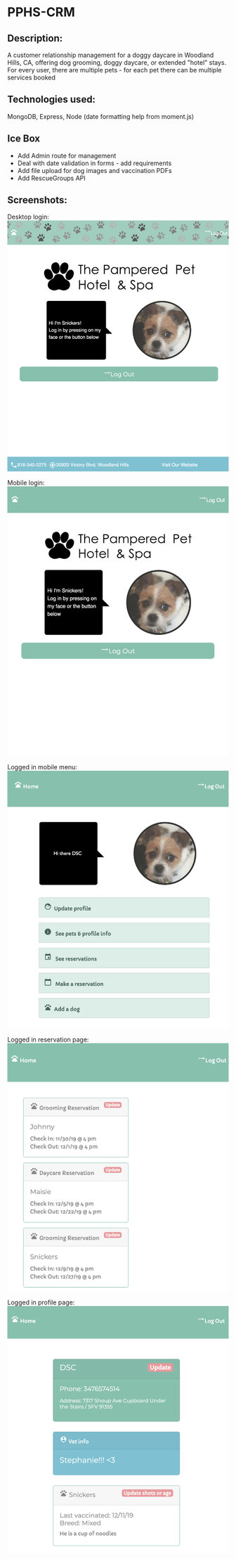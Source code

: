 # PPHS-CRM
## Description:
A customer relationship management for a doggy daycare in Woodland Hills, CA, offering dog grooming, doggy daycare, or extended "hotel" stays. For every user, there are multiple pets - for each pet there can be multiple services booked

## Technologies used:
MongoDB, Express, Node (date formatting help from moment.js)

## Ice Box
* Add Admin route for management
* Deal with date validation in forms - add requirements
* Add file upload for dog images and vaccination PDFs
* Add RescueGroups API

## Screenshots: 

Desktop login:
![Desktop login](https://github.com/doriorio/PPHS-CRM/blob/master/README%20Images/Screen%20Shot%202019-12-05%20at%209.01.01%20AM.png?raw=true)


Mobile login:
![Mobile login](https://github.com/doriorio/PPHS-CRM/blob/master/README%20Images/Screen%20Shot%202019-12-05%20at%209.01.09%20AM.png?raw=true)

Logged in mobile menu:
![Mobile menu](https://github.com/doriorio/PPHS-CRM/blob/master/README%20Images/Screen%20Shot%202019-12-05%20at%202.51.51%20PM.png?raw=true)

Logged in reservation page:
![Mobile resos](https://github.com/doriorio/PPHS-CRM/blob/master/README%20Images/Screen%20Shot%202019-12-05%20at%202.52.00%20PM.png?raw=true)

Logged in profile page:
![Profile data](https://github.com/doriorio/PPHS-CRM/blob/master/README%20Images/Screen%20Shot%202019-12-05%20at%203.00.11%20PM.png?raw=true)

